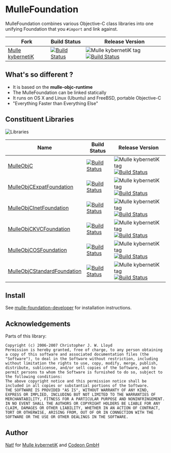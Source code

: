 <!-- [comment]: <> (DO NOT EDIT THIS FILE. EDIT THE TEMPLATE "templates/README.md.scion") -->
# MulleFoundation

MulleFoundation combines various Objective-C class libraries into one unifying
Foundation that you `#import` and link against.

Fork      |  Build Status | Release Version
----------|---------------|-----------------------------------
[Mulle kybernetiK](//github.com/mulle-nat/MulleFoundation) | [![Build Status](https://travis-ci.org/mulle-nat/MulleFoundation.svg?branch=release)](https://travis-ci.org/mulle-nat/MulleFoundation) | ![Mulle kybernetiK tag](https://img.shields.io/github/tag/mulle-nat/MulleFoundation.svg) [![Build Status](https://travis-ci.org/mulle-nat/MulleFoundation.svg?branch=release)](https://travis-ci.org/mulle-nat/MulleFoundation)
<!--
[Community](https://github.com/mulle-objc/MulleFoundation/tree/release) | [![Build Status](https://travis-ci.org/mulle-objc/MulleFoundation.svg)](https://travis-ci.org/mulle-objc/MulleFoundation) | ![Community tag](https://img.shields.io/github/tag/mulle-objc/MulleFoundation.svg) [![Build Status](https://travis-ci.org/mulle-objc/MulleFoundation.svg?branch=release)](https://travis-ci.org/mulle-objc/MulleFoundation)
-->

## What's so different ?

* It is based on the **mulle-objc-runtime**
* The MulleFoundation can be linked statically
* It runs on OS X and Linux (Ubuntu) and FreeBSD, portable Objective-C
* "Everything Faster than Everything Else"


## Constituent Libraries

![Libraries](https://raw.githubusercontent.com/mulle-nat/MulleFoundation/release/dox/MulleFoundation-dependencies.png)

  Name         | Build Status | Release Version
---------------|--------------|---------------------------------
[MulleObjC](//github.com/mulle-nat/MulleObjC) | [![Build Status](https://travis-ci.org/mulle-nat/MulleObjC.svg?branch=release)](https://travis-ci.org/mulle-nat/MulleObjC) | ![Mulle kybernetiK tag](https://img.shields.io/github/tag/mulle-nat/MulleObjC.svg) [![Build Status](https://travis-ci.org/mulle-nat/MulleObjC.svg?branch=release)](https://travis-ci.org/mulle-nat/MulleObjC)
[MulleObjCExpatFoundation](//github.com/mulle-nat/MulleObjCExpatFoundation)  | [![Build Status](https://travis-ci.org/mulle-nat/MulleObjCExpatFoundation.svg?branch=release)](https://travis-ci.org/mulle-nat/MulleObjCExpatFoundation) | ![Mulle kybernetiK tag](https://img.shields.io/github/tag/mulle-nat/MulleObjCExpatFoundation.svg) [![Build Status](https://travis-ci.org/mulle-nat/MulleObjCExpatFoundation.svg?branch=release)](https://travis-ci.org/mulle-nat/MulleObjCExpatFoundation)
[MulleObjCInetFoundation](//github.com/mulle-nat/MulleObjCInetFoundation) | [![Build Status](https://travis-ci.org/mulle-nat/MulleObjCInetFoundation.svg?branch=release)](https://travis-ci.org/mulle-nat/MulleObjCInetFoundation) | ![Mulle kybernetiK tag](https://img.shields.io/github/tag/mulle-nat/MulleObjCInetFoundation.svg) [![Build Status](https://travis-ci.org/mulle-nat/MulleObjCInetFoundation.svg?branch=release)](https://travis-ci.org/mulle-nat/MulleObjCInetFoundation)
[MulleObjCKVCFoundation](//github.com/mulle-nat/MulleObjCKVCFoundation) | [![Build Status](https://travis-ci.org/mulle-nat/MulleObjCKVCFoundation.svg?branch=release)](https://travis-ci.org/mulle-nat/MulleObjCKVCFoundation) | ![Mulle kybernetiK tag](https://img.shields.io/github/tag/mulle-nat/MulleObjCKVCFoundation.svg) [![Build Status](https://travis-ci.org/mulle-nat/MulleObjCKVCFoundation.svg?branch=release)](https://travis-ci.org/mulle-nat/MulleObjCKVCFoundation)
[MulleObjCOSFoundation](//github.com/mulle-nat/MulleObjCOSFoundation) | [![Build Status](https://travis-ci.org/mulle-nat/MulleObjCOSFoundation.svg?branch=release)](https://travis-ci.org/mulle-nat/MulleObjCOSFoundation) | ![Mulle kybernetiK tag](https://img.shields.io/github/tag/mulle-nat/MulleObjCOSFoundation.svg) [![Build Status](https://travis-ci.org/mulle-nat/MulleObjCOSFoundation.svg?branch=release)](https://travis-ci.org/mulle-nat/MulleObjCOSFoundation)
[MulleObjCStandardFoundation](//github.com/mulle-nat/MulleObjCStandardFoundation) | [![Build Status](https://travis-ci.org/mulle-nat/MulleObjCStandardFoundation.svg?branch=release)](https://travis-ci.org/mulle-nat/MulleObjCStandardFoundation) | ![Mulle kybernetiK tag](https://img.shields.io/github/tag/mulle-nat/MulleObjCStandardFoundation.svg) [![Build Status](https://travis-ci.org/mulle-nat/MulleObjCStandardFoundation.svg?branch=release)](https://travis-ci.org/mulle-nat/MulleObjCStandardFoundation)


## Install

See [mulle-foundation-developer](//github.com/mulle-nat/mulle-foundation-developer)
for installation instructions.


## Acknowledgements

Parts of this library:

```
Copyright (c) 2006-2007 Christopher J. W. Lloyd
Permission is hereby granted, free of charge, to any person obtaining a copy of this software and associated documentation files (the "Software"), to deal in the Software without restriction, including without limitation the rights to use, copy, modify, merge, publish, distribute, sublicense, and/or sell copies of the Software, and to permit persons to whom the Software is furnished to do so, subject to the following conditions:
The above copyright notice and this permission notice shall be included in all copies or substantial portions of the Software.
THE SOFTWARE IS PROVIDED "AS IS", WITHOUT WARRANTY OF ANY KIND, EXPRESS OR IMPLIED, INCLUDING BUT NOT LIMITED TO THE WARRANTIES OF MERCHANTABILITY, FITNESS FOR A PARTICULAR PURPOSE AND NONINFRINGEMENT. IN NO EVENT SHALL THE AUTHORS OR COPYRIGHT HOLDERS BE LIABLE FOR ANY CLAIM, DAMAGES OR OTHER LIABILITY, WHETHER IN AN ACTION OF CONTRACT, TORT OR OTHERWISE, ARISING FROM, OUT OF OR IN CONNECTION WITH THE SOFTWARE OR THE USE OR OTHER DEALINGS IN THE SOFTWARE.
```


## Author

[Nat!](//www.mulle-kybernetik.com/weblog) for
[Mulle kybernetiK](//www.mulle-kybernetik.com) and
[Codeon GmbH](//www.codeon.de)
